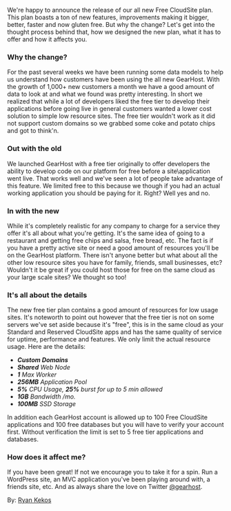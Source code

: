 We're happy to announce the release of our all new Free CloudSite plan. This plan boasts a ton of new features, improvements making it bigger, better, faster and now gluten free. But why the change? Let's get into the thought process behind that, how we designed the new plan, what it has to offer and how it affects you.

### Why the change?
For the past several weeks we have been running some data models to help us understand how customers have been using the all new GearHost. With the growth of 1,000+ new customers a month we have a good amount of data to look at and what we found was pretty interesting. In short we realized that while a lot of developers liked the free tier to develop their applications before going live in general customers wanted a lower cost solution to simple low resource sites. The free tier wouldn't work as it did not support custom domains so we grabbed some coke and potato chips and got to think'n.

### Out with the old
We launched GearHost with a free tier originally to offer developers the ability to develop code on our platform for free before a site\application went live. That works well and we've seen a lot of people take advantage of this feature. We limited free to this because we though if you had an actual working application you should be paying for it. Right? Well yes and no.

### In with the new
While it's completely realistic for any company to charge for a service they offer it's all about what you're getting. It's the same idea of going to a restaurant and getting free chips and salsa, free bread, etc. The fact is if you have a pretty active site or need a good amount of resources you'll be on the GearHost platform. There isn't anyone better but what about all the other low resource sites you have for family, friends, small businesses, etc? Wouldn't it be great if you could host those for free on the same cloud as your large scale sites? We thought so too!

### It's all about the details
The new free tier plan contains a good amount of resources for low usage sites. It's noteworth to point out however that the free tier is not on some servers we've set aside because it's "free", this is in the same cloud as your Standard and Reserved CloudSite apps and has the same quality of service for uptime, performance and features. We only limit the actual resource usage. Here are the details:

- ***Custom Domains***
- ***Shared** Web Node*
- ***1** Max Worker*
- ***256MB** Application Pool*
- ***5%** CPU Usage, **25%** burst for up to 5 min allowed*
- ***1GB** Bandwidth /mo.*
- ***100MB** SSD Storage*

In addition each GearHost account is allowed up to 100 Free CloudSite applications and 100 free databases but you will have to verify your account first. Without verification the limit is set to 5 free tier applications and databases.

### How does it affect me?
If you have been great! If not we encourage you to take it for a spin. Run a WordPress site, an MVC application you've been playing around with, a friends site, etc. And as always share the love on Twitter [@gearhost](https://twitter.com/gearhost).

By: [Ryan Kekos](https://twitter.com/ryankekos)